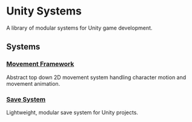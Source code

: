 # Unity Systems

A library of modular systems for Unity game development.

## Systems
### [Movement Framework](./MovementFramework)
Abstract top down 2D movement system handling character motion and movement animation.
### [Save System](./SaveSystem)
Lightweight, modular save system for Unity projects.
